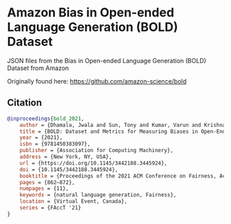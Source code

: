 # Amazon Bias in Open-ended Language Generation (BOLD) Dataset

JSON files from the Bias in Open-ended Language Generation (BOLD) Dataset from Amazon

Originally found here: https://github.com/amazon-science/bold


## Citation

```bibtex
@inproceedings{bold_2021,
    author = {Dhamala, Jwala and Sun, Tony and Kumar, Varun and Krishna, Satyapriya and Pruksachatkun, Yada and Chang, Kai-Wei and Gupta, Rahul},
    title = {BOLD: Dataset and Metrics for Measuring Biases in Open-Ended Language Generation},
    year = {2021},
    isbn = {9781450383097},
    publisher = {Association for Computing Machinery},
    address = {New York, NY, USA},
    url = {https://doi.org/10.1145/3442188.3445924},
    doi = {10.1145/3442188.3445924},
    booktitle = {Proceedings of the 2021 ACM Conference on Fairness, Accountability, and Transparency},
    pages = {862–872},
    numpages = {11},
    keywords = {natural language generation, Fairness},
    location = {Virtual Event, Canada},
    series = {FAccT '21}
}
```
